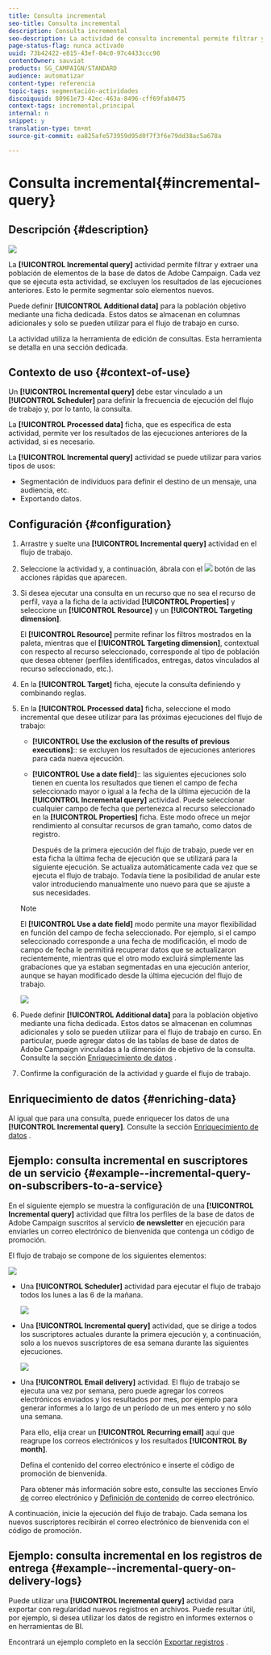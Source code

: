 ```yaml
---
title: Consulta incremental
seo-title: Consulta incremental
description: Consulta incremental
seo-description: La actividad de consulta incremental permite filtrar y extraer una población de elementos de la base de datos de Adobe Campaign.
page-status-flag: nunca activado
uuid: 73b42422-e815-43ef-84c0-97c4433ccc98
contentOwner: sauviat
products: SG_CAMPAIGN/STANDARD
audience: automatizar
content-type: referencia
topic-tags: segmentación-actividades
discoiquuid: 80961e73-42ec-463a-8496-cff69fab0475
context-tags: incremental,principal
internal: n
snippet: y
translation-type: tm+mt
source-git-commit: ea825afe573959d95d0f7f3f6e79dd38ac5a678a

---
```



# Consulta incremental{#incremental-query}

## Descripción {#description}

![](assets/incremental.png)

La **[!UICONTROL Incremental query]** actividad permite filtrar y extraer una población de elementos de la base de datos de Adobe Campaign. Cada vez que se ejecuta esta actividad, se excluyen los resultados de las ejecuciones anteriores. Esto le permite segmentar solo elementos nuevos.

Puede definir **[!UICONTROL Additional data]** para la población objetivo mediante una ficha dedicada. Estos datos se almacenan en columnas adicionales y solo se pueden utilizar para el flujo de trabajo en curso.

La actividad utiliza la herramienta de edición de consultas. Esta herramienta se detalla en una sección [](../../automating/using/editing-queries.md#about-query-editor)dedicada.

## Contexto de uso {#context-of-use}

Un **[!UICONTROL Incremental query]** debe estar vinculado a un **[!UICONTROL Scheduler]** para definir la frecuencia de ejecución del flujo de trabajo y, por lo tanto, la consulta.

La **[!UICONTROL Processed data]** ficha, que es específica de esta actividad, permite ver los resultados de las ejecuciones anteriores de la actividad, si es necesario.

La **[!UICONTROL Incremental query]** actividad se puede utilizar para varios tipos de usos:

* Segmentación de individuos para definir el destino de un mensaje, una audiencia, etc.
* Exportando datos.

## Configuración {#configuration}

1. Arrastre y suelte una **[!UICONTROL Incremental query]** actividad en el flujo de trabajo.
1. Seleccione la actividad y, a continuación, ábrala con el ![](assets/edit_darkgrey-24px.png) botón de las acciones rápidas que aparecen.
1. Si desea ejecutar una consulta en un recurso que no sea el recurso de perfil, vaya a la ficha de la actividad **[!UICONTROL Properties]** y seleccione un **[!UICONTROL Resource]** y un **[!UICONTROL Targeting dimension]**.

   El **[!UICONTROL Resource]** permite refinar los filtros mostrados en la paleta, mientras que el **[!UICONTROL Targeting dimension]**, contextual con respecto al recurso seleccionado, corresponde al tipo de población que desea obtener (perfiles identificados, entregas, datos vinculados al recurso seleccionado, etc.).

1. En la **[!UICONTROL Target]** ficha, ejecute la consulta definiendo y combinando reglas.
1. En la **[!UICONTROL Processed data]** ficha, seleccione el modo incremental que desee utilizar para las próximas ejecuciones del flujo de trabajo:

   * **[!UICONTROL Use the exclusion of the results of previous executions]**:: se excluyen los resultados de ejecuciones anteriores para cada nueva ejecución.
   * **[!UICONTROL Use a date field]**:: las siguientes ejecuciones solo tienen en cuenta los resultados que tienen el campo de fecha seleccionado mayor o igual a la fecha de la última ejecución de la **[!UICONTROL Incremental query]** actividad. Puede seleccionar cualquier campo de fecha que pertenezca al recurso seleccionado en la **[!UICONTROL Properties]** ficha. Este modo ofrece un mejor rendimiento al consultar recursos de gran tamaño, como datos de registro.

      Después de la primera ejecución del flujo de trabajo, puede ver en esta ficha la última fecha de ejecución que se utilizará para la siguiente ejecución. Se actualiza automáticamente cada vez que se ejecuta el flujo de trabajo. Todavía tiene la posibilidad de anular este valor introduciendo manualmente uno nuevo para que se ajuste a sus necesidades.
   >[!NOTE]
   >
   >El **[!UICONTROL Use a date field]** modo permite una mayor flexibilidad en función del campo de fecha seleccionado. Por ejemplo, si el campo seleccionado corresponde a una fecha de modificación, el modo de campo de fecha le permitirá recuperar datos que se actualizaron recientemente, mientras que el otro modo excluirá simplemente las grabaciones que ya estaban segmentadas en una ejecución anterior, aunque se hayan modificado desde la última ejecución del flujo de trabajo.

   ![](assets/incremental_query_usedatefield.png)

1. Puede definir **[!UICONTROL Additional data]** para la población objetivo mediante una ficha dedicada. Estos datos se almacenan en columnas adicionales y solo se pueden utilizar para el flujo de trabajo en curso. En particular, puede agregar datos de las tablas de base de datos de Adobe Campaign vinculadas a la dimensión de objetivo de la consulta. Consulte la sección [Enriquecimiento de datos](../../automating/using/query.md#enriching-data) .
1. Confirme la configuración de la actividad y guarde el flujo de trabajo.

## Enriquecimiento de datos {#enriching-data}

Al igual que para una consulta, puede enriquecer los datos de una **[!UICONTROL Incremental query]**. Consulte la sección [Enriquecimiento de datos](../../automating/using/query.md#enriching-data) .

## Ejemplo: consulta incremental en suscriptores de un servicio {#example--incremental-query-on-subscribers-to-a-service}

En el siguiente ejemplo se muestra la configuración de una **[!UICONTROL Incremental query]** actividad que filtra los perfiles de la base de datos de Adobe Campaign suscritos al servicio **de newsletter** en ejecución para enviarles un correo electrónico de bienvenida que contenga un código de promoción.

El flujo de trabajo se compone de los siguientes elementos:

![](assets/incremental_query_example1.png)

* Una **[!UICONTROL Scheduler]** actividad para ejecutar el flujo de trabajo todos los lunes a las 6 de la mañana.

   ![](assets/incremental_query_example2.png)

* Una **[!UICONTROL Incremental query]** actividad, que se dirige a todos los suscriptores actuales durante la primera ejecución y, a continuación, solo a los nuevos suscriptores de esa semana durante las siguientes ejecuciones.

   ![](assets/incremental_query_example3.png)

* Una **[!UICONTROL Email delivery]** actividad. El flujo de trabajo se ejecuta una vez por semana, pero puede agregar los correos electrónicos enviados y los resultados por mes, por ejemplo para generar informes a lo largo de un período de un mes entero y no sólo una semana.

   Para ello, elija crear un **[!UICONTROL Recurring email]** aquí que reagrupe los correos electrónicos y los resultados **[!UICONTROL By month]**.

   Defina el contenido del correo electrónico e inserte el código de promoción de bienvenida.

   Para obtener más información sobre esto, consulte las secciones Envío [de](../../automating/using/email-delivery.md) correo electrónico y [Definición de contenido](../../designing/using/personalization.md) de correo electrónico.

A continuación, inicie la ejecución del flujo de trabajo. Cada semana los nuevos suscriptores recibirán el correo electrónico de bienvenida con el código de promoción.

## Ejemplo: consulta incremental en los registros de entrega {#example--incremental-query-on-delivery-logs}

Puede utilizar una **[!UICONTROL Incremental query]** actividad para exportar con regularidad nuevos registros en archivos. Puede resultar útil, por ejemplo, si desea utilizar los datos de registro en informes externos o en herramientas de BI.

Encontrará un ejemplo completo en la sección [Exportar registros](../../automating/using/exporting-logs.md) .
